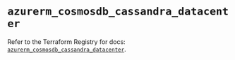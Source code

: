 # `azurerm_cosmosdb_cassandra_datacenter`

Refer to the Terraform Registry for docs: [`azurerm_cosmosdb_cassandra_datacenter`](https://registry.terraform.io/providers/hashicorp/azurerm/4.32.0/docs/resources/cosmosdb_cassandra_datacenter).
